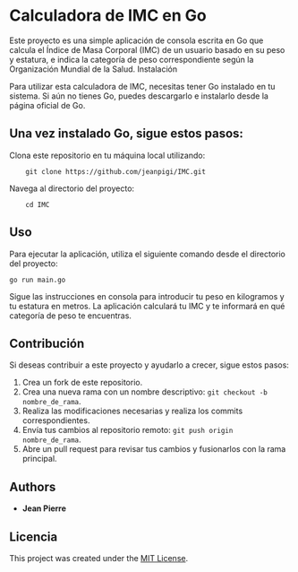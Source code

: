# Calculadora de IMC en Go

Este proyecto es una simple aplicación de consola escrita en Go que calcula el Índice de Masa Corporal (IMC) de un usuario basado en su peso y estatura, e indica la categoría de peso correspondiente según la Organización Mundial de la Salud.
Instalación

Para utilizar esta calculadora de IMC, necesitas tener Go instalado en tu sistema. Si aún no tienes Go, puedes descargarlo e instalarlo desde la página oficial de Go.

## Una vez instalado Go, sigue estos pasos:

Clona este repositorio en tu máquina local utilizando:

```
    git clone https://github.com/jeanpigi/IMC.git
```

Navega al directorio del proyecto:

```
    cd IMC
```

## Uso

Para ejecutar la aplicación, utiliza el siguiente comando desde el directorio del proyecto:

```
go run main.go
```

Sigue las instrucciones en consola para introducir tu peso en kilogramos y tu estatura en metros. La aplicación calculará tu IMC y te informará en qué categoría de peso te encuentras.

## Contribución

Si deseas contribuir a este proyecto y ayudarlo a crecer, sigue estos pasos:

1. Crea un fork de este repositorio.
2. Crea una nueva rama con un nombre descriptivo: `git checkout -b nombre_de_rama`.
3. Realiza las modificaciones necesarias y realiza los commits correspondientes.
4. Envía tus cambios al repositorio remoto: `git push origin nombre_de_rama`.
5. Abre un pull request para revisar tus cambios y fusionarlos con la rama principal.

## Authors

- **Jean Pierre**

## Licencia

This project was created under the [MIT License](https://opensource.org/licenses/MIT).
